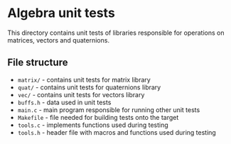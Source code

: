 # Algebra unit tests

This directory contains unit tests of libraries responsible for operations on matrices, vectors and quaternions.

## File structure

- `matrix/` - contains unit tests for matrix library
- `quat/` - contains unit tests for quaternions library
- `vec/` - contains unit tests for vectors library
- `buffs.h` - data used in unit tests
- `main.c` - main program responsible for running other unit tests
- `Makefile` - file needed for building tests onto the target
- `tools.c` - implements functions used during testing
- `tools.h` - header file with macros and functions used during testing
